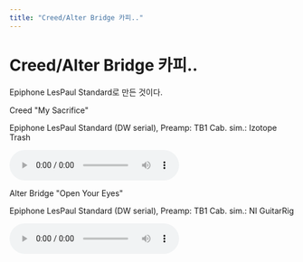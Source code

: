 ```yaml
---
title: "Creed/Alter Bridge 카피.."
---
```

# Creed/Alter Bridge 카피..


Epiphone LesPaul Standard로 만든 것이다.

Creed "My Sacrifice"

Epiphone LesPaul Standard (DW serial),
Preamp: TB1
Cab. sim.: Izotope Trash

![audio](/assets/images/d41d8cd98f00b204e9800998ecf8427e.mp3)


Alter Bridge "Open Your Eyes"


Epiphone LesPaul Standard (DW serial),
Preamp: TB1
Cab. sim.: NI GuitarRig

![audio](/assets/images/d41d8cd98f00b204e9800998ecf8427e.mp3)




